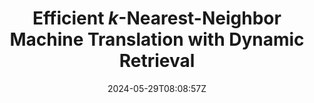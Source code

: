 ---
title: "Efficient $k$-Nearest-Neighbor Machine Translation with Dynamic Retrieval"
authors:
- Yan Gao
- Zhiwei Cao
- Zhongjian Miao
- Baosong Yang
- Shiyu Liu
- Min Zhang
- Jinsong Su
author_notes:
- "共同一作"
- "共同一作"
- 
- 
- 
- 
- "通讯作者"
date: "2024-05-29T08:08:57Z"
publishDate: "2025-05-29T08:08:57Z"
publication_types: [文本机器翻译]
publication: "**In Proc. of ACL 2024 findings.**"
---